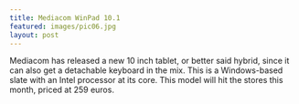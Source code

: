 ```yaml
---
title: Mediacom WinPad 10.1
featured: images/pic06.jpg
layout: post
---
```


<p>Mediacom has released a new 10 inch tablet, or better said hybrid, since it can also get a detachable keyboard in the mix. This is a Windows-based slate with an Intel processor at its core. This model will hit the stores this month, priced at 259 euros.</p>
